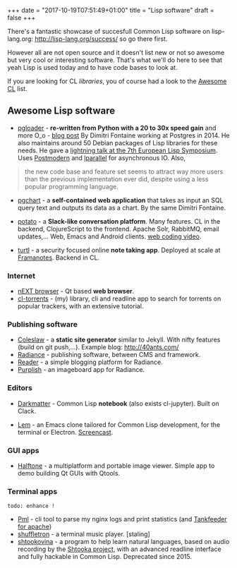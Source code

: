 +++
date = "2017-10-19T07:51:49+01:00"
title = "Lisp software"
draft = false
+++

There's a fantastic showcase of succesfull Common Lisp software on
lisp-lang.org: http://lisp-lang.org/success/ so go there first.

However all are not open source and it doesn't list new or not so
awesome but very cool or interesting software. That's what we'll do
here to see that yeah Lisp is used today and to have code bases to
look at.

If you are looking for CL *libraries*, you of course had a look to the
[Awesome CL](https://github.com/CodyReichert/awesome-cl) list.

## Awesome Lisp software

- [pgloader](https://github.com/dimitri/pgloader) - **re-written from
  Python with a 20 to 30x speed gain** and more O_o -
  [blog post](http://tapoueh.org/blog/2014/05/14-pgloader-got-faster.html)
  By Dimitri Fontaine working at Postgres in 2014. He also maintains
  around 50 Debian packages of Lisp libraries for these needs. He gave
  a
  [lightning talk at the 7th European Lisp Symposium](http://tapoueh.org/confs/2014/05/05-ELS-2014). Uses [Postmodern](http://marijnhaverbeke.nl/postmodern/) and [lparallel](http://lparallel.org/) for asynchronous IO. Also,

> the new code base and feature set seems to attract way more users than the previous implementation ever did, despite using a less popular programming language.

- [pgchart](https://github.com/dimitri/pgcharts) - a **self-contained web application** that takes as input an SQL query text and outputs its data as a chart. By the same Dimitri Fontaine.

- [potato](https://github.com/cicakhq/potato) - a **Slack-like conversation platform**. Many features. CL in the backend, ClojureScript to the frontend. Apache Solr, RabbitMQ, email updates,… Web, Emacs and Android clients. [web coding video](https://www.youtube.com/watch?v=bl8jQ2wRh6k).

- [turtl](https://github.com/turtl/api) - a security focused online **note taking app**. Deployed at scale at [Framanotes](https://framanotes.org/). Backend in CL.

### Internet

- [nEXT browser](https://github.com/nEXT-Browser/nEXT) - Qt based **web browser**.
- [cl-torrents](https://github.com/vindarel/cl-torrents) - (my) library, cli and readline app to search for torrents on popular trackers, with an extensive tutorial.

### Publishing software

- [Coleslaw](https://github.com/kingcons/coleslaw/) - a **static site generator** similar to Jekyll. With nifty features (build on git push,…). Example blog: http://40ants.com/
- [Radiance](https://shirakumo.github.io/radiance/) - publishing software, between CMS and framework.
- [Reader](https://github.com/Shirakumo/reader) - a simple blogging platform for Radiance.
- [Purplish](https://github.com/Shirakumo/purplish) - an imageboard app for Radiance.

### Editors

- [Darkmatter](https://github.com/tamamu/darkmatter) - Common Lisp **notebook** (also exists cl-jupyter). Built on Clack.

- [Lem](https://github.com/cxxxr/lem) - an Emacs clone tailored for Common Lisp development, for the terminal or Electron. [Screencast](https://www.youtube.com/watch?v=YkSJ3p7Z9H0).


### GUI apps

- [Halftone](https://github.com/Shinmera/halftone) - a multiplatform
  and portable image viewer. Simple app to demo building Qt GUIs with
  Qtools.

### Terminal apps

`todo: enhance !`

- [Pml](https://github.com/pierre-lecocq/pml/blob/master/src/parse.lisp) - cli tool to parse my nginx logs and print statistics (and [Tankfeeder for apache](https://bitbucket.org/mihailp/tankfeeder/src/ccb6025348243bb98cb3ec27810501492313861f/apache/?at=default))
- [shuffletron](http://vintage-digital.com/hefner/software/shuffletron/) -
  a terminal music player. [staling]
- [shtookovina](https://github.com/mrkkrp/shtookovina) - a program to
  help learn natural languages, based on audio recording by the
  [Shtooka project](http://shtooka.net/), with an advanced readline
  interface and fully hackable in Common Lisp. Deprecated since 2015.
